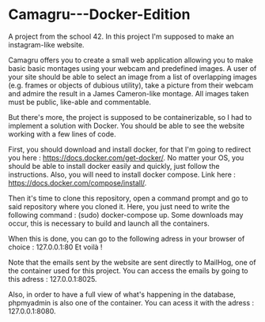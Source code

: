 # Camagru---Docker-Edition

A project from the school 42. In this project I'm supposed to make an instagram-like website. 

Camagru offers you to create a small web application allowing you to make basic basic montages using your webcam and predefined images.
A user of your site should be able to select an image from a list of overlapping images (e.g. frames or objects of dubious utility), take a picture from their webcam and admire the result in a James Cameron-like montage.
All images taken must be public, like-able and commentable.

But there's more, the project is supposed to be containerizable, so I had to implement a solution with Docker. 
You should be able to see the website working with a few lines of code.

First, you should download and install docker, for that I'm going to redirect you here : https://docs.docker.com/get-docker/. 
No matter your OS, you should be able to install docker easily and quickly, just follow the instructions.
Also, you will need to install docker compose. Link here : https://docs.docker.com/compose/install/.

Then it's time to clone this repository, open a command prompt and go to said repository where you cloned it.
Here, you just need to write the following command : (sudo) docker-compose up. 
Some downloads may occur, this is necessary to build and launch all the containers.

When this is done, you can go to the following adress in your browser of choice : 127.0.0.1:80 Et voilà ! 

Note that the emails sent by the website are sent directly to MailHog, one of the container used for this project. 
You can access the emails by going to this adress : 127.0.0.1:8025.

Also, in order to have a full view of what's happening in the database, phpmyadmin is also one of the container.
You can acess it with the adress : 127.0.0.1:8080.
